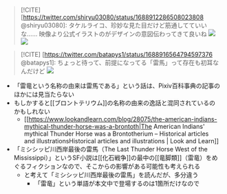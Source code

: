> [!CITE]
> [https://twitter.com/shiryu03080/status/1688912286508023808 @shiryu03080]: タケルライコ、珍妙な見た目だけど筋通してていいな……
> 映像より公式イラストのがデザインの意図伝わってきて良いね
> ![](https://pbs.twimg.com/media/F3A4w4zboAE2ClI.jpg)![](https://pbs.twimg.com/media/F3A4xWtbQAAu16c.jpg)

> [!CITE]
>[https://twitter.com/batapys1/status/1688916564794597376 @batapys1]: ちょっと待って、前提になってる「雷馬」って存在も初耳なんだけど
>![](https://pbs.twimg.com/media/F3A8qeGbsAIrWy_.jpg)


-  「雷竜という名称の由来は雷馬である」という話は、Pixiv百科事典の記事のほかには見当たらない
- もしかすると[[ブロントテリウム]]の名称の由来の逸話と混同されているのかもしれない
	- [[https://www.lookandlearn.com/blog/28075/the-american-indians-mythical-thunder-horse-was-a-brontoth|The American Indians' mythical Thunder Horse was a Brontotherium – Historical articles and illustrationsHistorical articles and illustrations | Look and Learn]]
 -  「ミシシッピ川西岸最後の雷馬（The Last Thunder Horse West of the Mississippi）」というSF小説は[[化石戦争]]の最中の[[竜脚類]]（雷竜）をめぐるフィクションなので、そこからの影響がある可能性も考えられる
	 - と考えて「ミシシッピ川西岸最後の雷馬」を読んだが、多分違う
		 - 「雷竜」という単語が本文中で登場するのは1箇所だけなので

